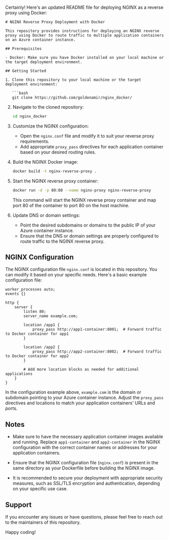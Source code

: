 Certainly! Here's an updated README file for deploying NGINX as a reverse proxy using Docker:

```
# NGINX Reverse Proxy Deployment with Docker

This repository provides instructions for deploying an NGINX reverse proxy using Docker to route traffic to multiple application containers on an Azure container instance.

## Prerequisites

- Docker: Make sure you have Docker installed on your local machine or the target deployment environment.

## Getting Started

1. Clone this repository to your local machine or the target deployment environment:

   ```bash
   git clone https://github.com/goldenamir/nginx_docker/
   ```

2. Navigate to the cloned repository:

   ```bash
   cd nginx_docker
   ```

3. Customize the NGINX configuration:

   - Open the `nginx.conf` file and modify it to suit your reverse proxy requirements.
   - Add appropriate `proxy_pass` directives for each application container based on your desired routing rules.

4. Build the NGINX Docker image:

   ```bash
   docker build -t nginx-reverse-proxy .
   ```

5. Start the NGINX reverse proxy container:

   ```bash
   docker run -d -p 80:80 --name nginx-proxy nginx-reverse-proxy
   ```

   This command will start the NGINX reverse proxy container and map port 80 of the container to port 80 on the host machine.

6. Update DNS or domain settings:

   - Point the desired subdomains or domains to the public IP of your Azure container instance.
   - Ensure that the DNS or domain settings are properly configured to route traffic to the NGINX reverse proxy.

## NGINX Configuration

The NGINX configuration file `nginx.conf` is located in this repository. You can modify it based on your specific needs. Here's a basic example configuration file:

```nginx
worker_processes auto;
events {}

http {
    server {
        listen 80;
        server_name example.com;

        location /app1 {
            proxy_pass http://app1-container:8001;  # Forward traffic to Docker container for app1
        }

        location /app2 {
            proxy_pass http://app2-container:8002;  # Forward traffic to Docker container for app2
        }

        # Add more location blocks as needed for additional applications
    }
}
```

In the configuration example above, `example.com` is the domain or subdomain pointing to your Azure container instance. Adjust the `proxy_pass` directives and locations to match your application containers' URLs and ports.

## Notes

- Make sure to have the necessary application container images available and running. Replace `app1-container` and `app2-container` in the NGINX configuration with the correct container names or addresses for your application containers.

- Ensure that the NGINX configuration file (`nginx.conf`) is present in the same directory as your Dockerfile before building the NGINX image.

- It is recommended to secure your deployment with appropriate security measures, such as SSL/TLS encryption and authentication, depending on your specific use case.

## Support

If you encounter any issues or have questions, please feel free to reach out to the maintainers of this repository.

Happy coding!
```
